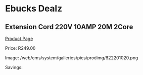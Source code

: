 
# Ebucks Dealz
## Extension Cord 220V 10AMP 20M 2Core
[Product Page](https://www.ebucks.com/web/shop/productSelected.do?prodId=1200602085&catId=363410833)

Price: R249.00

Image: /web/cms/system/galleries/pics/prodimg/822201020.png

Savings: 


	